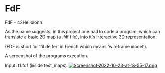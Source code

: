 # FdF
FdF - 42Heilbronn

As the name suggests, in this project one had to code a program, which can translate a basic 2D map (a .fdf file), into it's 
interactive 3D representation.

(FDF is short for ’fil de fer’ in French which means ’wireframe model’).


A screenshot of the programs execution.

Input: t1.fdf (inside test_maps).
[![Screenshot-2022-10-23-at-18-55-17.png](https://i.postimg.cc/hjmhpSZX/Screenshot-2022-10-23-at-18-55-17.png)](https://postimg.cc/Fd99KQ4v)
